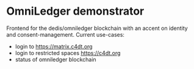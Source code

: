 # OmniLedger demonstrator

Frontend for the dedis/omniledger blockchain with an accent on identity and consent-management. Current use-cases:
- login to https://matrix.c4dt.org
- login to restricted spaces https://c4dt.org
- status of omniledger blockchain
